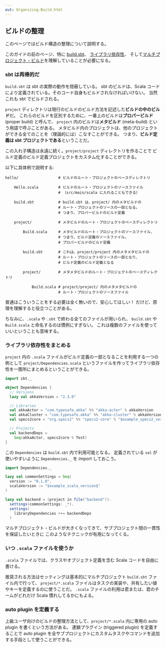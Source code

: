 ```yaml
---
out: Organizing-Build.html
---
```


  [Basic-Def]: Basic-Def.html
  [More-About-Settings]: More-About-Settings.html
  [Using-Plugins]: Using-Plugins.html
  [Library-Dependencies]: Library-Dependencies.html
  [Multi-Project]: Multi-Project.html
  [Plugins]: ../../reference/Plugins.html

ビルドの整理
-----------

このページではビルド構造の整理について説明する。

このガイドの前のページ、特に
[build.sbt][Basic-Def]、
[ライブラリ依存性][Library-Dependencies]、
そして[マルチプロジェクト・ビルド][Multi-Project]を理解していることが必要になる。

### sbt は再帰的だ

`build.sbt` は sbt の実際の動作を隠蔽している。
sbt のビルドは、Scala コードにより定義されている。そのコード自身もビルドされなければいけない。
当然これも sbt でビルドされる。

`project` ディレクトリは現行のビルドのビルド方法を記述した**ビルドの中のビルド**だ。
これらのビルドを区別するために、一番上のビルドは**プロパービルド** (proper build) と呼んで、
`project` 内のビルドは**メタビルド** (meta-build) という用語で呼ぶことがある。
メタビルド内のプロジェクトは、他のプロジェクトができる全てのことを（理論的には）こなすことができる。
つまり、**ビルド定義は sbt プロジェクトである**ということだ。

この入れ子構造は永遠に続く。`project/project` ディレクトリを作ることで
ビルド定義のビルド定義プロジェクトをカスタム化することができる。

以下に具体例で説明する:

```
hello/                  # ビルドのルート・プロジェクトのベースディレクトリ

    Hello.scala         # ビルドのルート・プロジェクトのソースファイル  
                        # （src/main/scala に入れることもできる）

    build.sbt           # build.sbt は、project/ 内のメタビルドの
                        # ルート・プロジェクトのソースの一部となる。
                        # つまり、プロパービルドのビルド定義

    project/            # メタビルドのルート・プロジェクトのベースディレクトリ
     
        Build.scala     # メタビルドのルート・プロジェクトのソースファイル、
                        # つまり、ビルド定義のソースファイル。
                        # プロパービルドのビルド定義

        build.sbt       # これは、project/project 内のメタメタビルドの
                        # ルート・プロジェクトのソースの一部となり、
                        # ビルド定義のビルド定義となる
               
        project/        # メタメタビルドのルート・プロジェクトのベースディレクトリ

            Build.scala # project/project/ 内のメタメタビルドの
                        # ルート・プロジェクトのソースファイル
```

普通はこういうことをする必要は全く無いので、安心してほしい！
だけど、原理を理解すると役立つことがある。

ちなみに、`.scala` や `.sbt` で終わる全てのファイルが用いられ、
`build.sbt` や `Build.scala` と命名するのは慣例にすぎない。
これは複数のファイルを使っていいということも意味する。

### ライブラリ依存性をまとめる

`project` 内の `.scala` ファイルがビルド定義の一部となることを利用する一つの例として
`project/Dependencies.scala` というファイルを作ってライブラリ依存性を一箇所にまとめるということができる。

```scala
import sbt._

object Dependencies {
  // Versions
  lazy val akkaVersion = "2.3.8"

  // Libraries
  val akkaActor = "com.typesafe.akka" %% "akka-actor" % akkaVersion
  val akkaCluster = "com.typesafe.akka" %% "akka-cluster" % akkaVersion
  val specs2core = "org.specs2" %% "specs2-core" % "$example_specs2_version$"

  // Projects
  val backendDeps =
    Seq(akkaActor, specs2core % Test)
}
```

この `Dependencies` は `build.sbt` 内で利用可能となる。
定義されている `val` が使いやすいように `Dependencies._` を import しておこう。

```scala
import Dependencies._

lazy val commonSettings = Seq(
  version := "0.1.0",
  scalaVersion := "$example_scala_version$"
)

lazy val backend = (project in file("backend")).
  settings(commonSettings: _*).
  settings(
    libraryDependencies ++= backendDeps
  )
```

マルチプロジェクト・ビルドが大きくなってきて、サブプロジェクト間の一貫性を保証したいときに
このようなテクニックが有用になってくる。

### いつ `.scala` ファイルを使うか

`.scala` ファイルでは、クラスやオブジェクト定義を含む Scala コードを自由に書ける。


推奨される方法はセッティングは基本的にマルチプロジェクト `build.sbt` ファイル内で行って、
`project/*.scala` ファイルはタスクの実装や、共有したい値やキーを定義するのに使うことだ。
`.scala` ファイルの利用は君または、君のチームがどれだけ Scala 慣れしてるかにもよる。

### auto plugin を定義する

上級ユーザ向けのビルドの整理方法として、`project/*.scala`
内に専用の auto plugin を書くという方法がある。
連鎖プラグイン (triggered plugin) を定義することで auto plugin
を全サブプロジェクトにカスタムタスクやコマンドを追加する手段として使うことができる。
